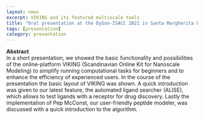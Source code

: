 ```yaml
---
layout: news
excerpt: VIKING and its featured multiscale tools
title: "Oral presentation at the DySon-ISACC 2021 in Santa Margherita Ligure, Italy"
tags: [presentation]
category: presentation
---
```


<b>Abstract</b><br>
In a short presentation, we showed the basic functionality and possibilities of the online-platform VIKING (Scandinavian Online Kit for Nanoscale Modeling) to simplify running computational tasks for beginners and to enhance the efficiency of experienced users. In the course of the presentation the basic layout of VIKING was shown. A quick introduction was given to our latest feature, the automated ligand searcher (ALISE), which allows to test ligands with a receptor for drug discovery. Lastly the implementation of Pep McConst, our user-friendly peptide modeler, was discussed with a quick introduction to the algorithm.
